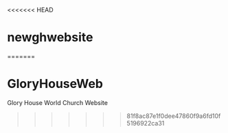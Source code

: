 <<<<<<< HEAD
# newghwebsite
=======
# GloryHouseWeb
Glory House World Church Website
>>>>>>> 81f8ac87e1f0dee47860f9a6fd10f5196922ca31
